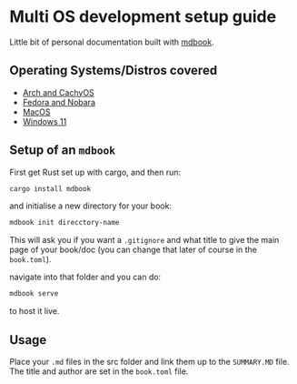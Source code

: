 # Multi OS development setup guide

Little bit of personal documentation built with [mdbook](https://rust-lang.github.io/mdBook/index.html).

## Operating Systems/Distros covered

- [Arch and CachyOS](src/linux-arch.md)
- [Fedora and Nobara](src/linux-fedora.md)
- [MacOS](src/macos.md)
- [Windows 11](src/windows.md)

## Setup of an `mdbook`

First get Rust set up with cargo, and then run:

```bash
cargo install mdbook
```

and initialise a new directory for your book:

```bash
mdbook init direcctory-name
```

This will ask you if you want a `.gitignore` and what title to give the main page of your book/doc (you can change that later of course in the `book.toml`).

navigate into that folder and you can do:

```bash
mdbook serve
```

to host it live.

## Usage

Place your `.md` files in the src folder and link them up to the `SUMMARY.MD` file. The title and author are set in the `book.toml` file.